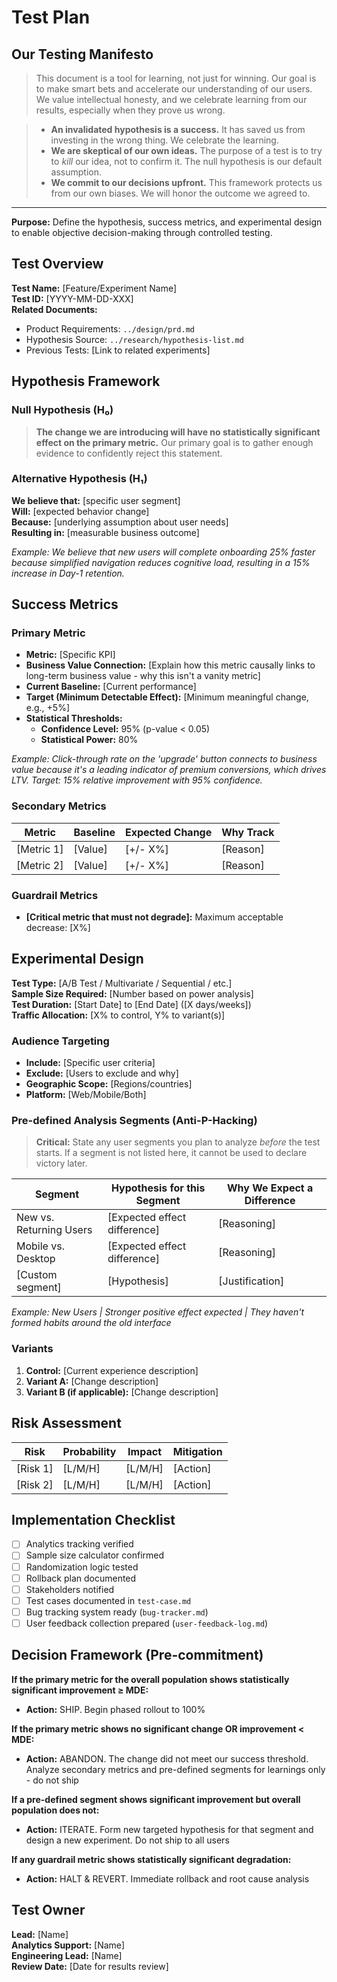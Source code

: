 # Test Plan

## Our Testing Manifesto

> This document is a tool for learning, not just for winning. Our goal is to make smart bets and accelerate our understanding of our users. We value intellectual honesty, and we celebrate learning from our results, especially when they prove us wrong.

> - **An invalidated hypothesis is a success.** It has saved us from investing in the wrong thing. We celebrate the learning.
> - **We are skeptical of our own ideas.** The purpose of a test is to try to *kill* our idea, not to confirm it. The null hypothesis is our default assumption.
> - **We commit to our decisions upfront.** This framework protects us from our own biases. We will honor the outcome we agreed to.

---

**Purpose:** Define the hypothesis, success metrics, and experimental design to enable objective decision-making through controlled testing.

## Test Overview

**Test Name:** [Feature/Experiment Name]  
**Test ID:** [YYYY-MM-DD-XXX]  
**Related Documents:**

- Product Requirements: `../design/prd.md`
- Hypothesis Source: `../research/hypothesis-list.md`
- Previous Tests: [Link to related experiments]

## Hypothesis Framework

### Null Hypothesis (H₀)
>
> **The change we are introducing will have no statistically significant effect on the primary metric.** Our primary goal is to gather enough evidence to confidently reject this statement.

### Alternative Hypothesis (H₁)

**We believe that:** [specific user segment]  
**Will:** [expected behavior change]  
**Because:** [underlying assumption about user needs]  
**Resulting in:** [measurable business outcome]

*Example: We believe that new users will complete onboarding 25% faster because simplified navigation reduces cognitive load, resulting in a 15% increase in Day-1 retention.*

## Success Metrics

### Primary Metric

- **Metric:** [Specific KPI]
- **Business Value Connection:** [Explain how this metric causally links to long-term business value - why this isn't a vanity metric]
- **Current Baseline:** [Current performance]
- **Target (Minimum Detectable Effect):** [Minimum meaningful change, e.g., +5%]
- **Statistical Thresholds:**
  - **Confidence Level:** 95% (p-value < 0.05)
  - **Statistical Power:** 80%

*Example: Click-through rate on the 'upgrade' button connects to business value because it's a leading indicator of premium conversions, which drives LTV. Target: 15% relative improvement with 95% confidence.*

### Secondary Metrics

| Metric | Baseline | Expected Change | Why Track |
|--------|----------|-----------------|-----------|
| [Metric 1] | [Value] | [+/- X%] | [Reason] |
| [Metric 2] | [Value] | [+/- X%] | [Reason] |

### Guardrail Metrics

- **[Critical metric that must not degrade]:** Maximum acceptable decrease: [X%]

## Experimental Design

**Test Type:** [A/B Test / Multivariate / Sequential / etc.]  
**Sample Size Required:** [Number based on power analysis]  
**Test Duration:** [Start Date] to [End Date] ([X days/weeks])  
**Traffic Allocation:** [X% to control, Y% to variant(s)]

### Audience Targeting

- **Include:** [Specific user criteria]
- **Exclude:** [Users to exclude and why]
- **Geographic Scope:** [Regions/countries]
- **Platform:** [Web/Mobile/Both]

### Pre-defined Analysis Segments (Anti-P-Hacking)
>
> **Critical:** State any user segments you plan to analyze *before* the test starts. If a segment is not listed here, it cannot be used to declare victory later.

| Segment | Hypothesis for this Segment | Why We Expect a Difference |
|---------|----------------------------|----------------------------|
| New vs. Returning Users | [Expected effect difference] | [Reasoning] |
| Mobile vs. Desktop | [Expected effect difference] | [Reasoning] |
| [Custom segment] | [Hypothesis] | [Justification] |

*Example: New Users | Stronger positive effect expected | They haven't formed habits around the old interface*

### Variants

1. **Control:** [Current experience description]
2. **Variant A:** [Change description]
3. **Variant B (if applicable):** [Change description]

## Risk Assessment

| Risk | Probability | Impact | Mitigation |
|------|------------|--------|------------|
| [Risk 1] | [L/M/H] | [L/M/H] | [Action] |
| [Risk 2] | [L/M/H] | [L/M/H] | [Action] |

## Implementation Checklist

- [ ] Analytics tracking verified
- [ ] Sample size calculator confirmed
- [ ] Randomization logic tested
- [ ] Rollback plan documented
- [ ] Stakeholders notified
- [ ] Test cases documented in `test-case.md`
- [ ] Bug tracking system ready (`bug-tracker.md`)
- [ ] User feedback collection prepared (`user-feedback-log.md`)

## Decision Framework (Pre-commitment)

**If the primary metric for the overall population shows statistically significant improvement ≥ MDE:**

- **Action:** SHIP. Begin phased rollout to 100%

**If the primary metric shows no significant change OR improvement < MDE:**

- **Action:** ABANDON. The change did not meet our success threshold. Analyze secondary metrics and pre-defined segments for learnings only - do not ship

**If a pre-defined segment shows significant improvement but overall population does not:**

- **Action:** ITERATE. Form new targeted hypothesis for that segment and design a new experiment. Do not ship to all users

**If any guardrail metric shows statistically significant degradation:**

- **Action:** HALT & REVERT. Immediate rollback and root cause analysis

## Test Owner

**Lead:** [Name]  
**Analytics Support:** [Name]  
**Engineering Lead:** [Name]  
**Review Date:** [Date for results review]
